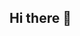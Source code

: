 ## Hi there 👋

<!--
Hi! I'm Aaron (he/they)! I love Kirby and Yo-kai Watch. I make stop-motions sometimes, play Nintendo games, and practice karate.
-->
